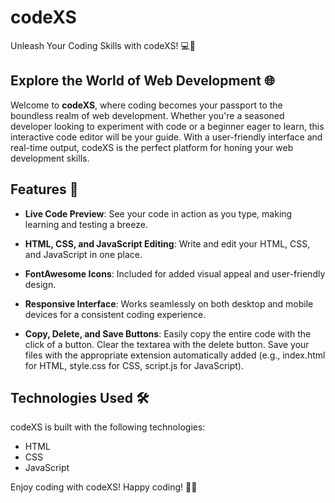 # codeXS

Unleash Your Coding Skills with codeXS! 💻🚀

## Explore the World of Web Development 🌐

Welcome to **codeXS**, where coding becomes your passport to the boundless realm of web development. Whether you're a seasoned developer looking to experiment with code or a beginner eager to learn, this interactive code editor will be your guide. With a user-friendly interface and real-time output, codeXS is the perfect platform for honing your web development skills.

## Features 🌟

- **Live Code Preview**: See your code in action as you type, making learning and testing a breeze.

- **HTML, CSS, and JavaScript Editing**: Write and edit your HTML, CSS, and JavaScript in one place.

- **FontAwesome Icons**: Included for added visual appeal and user-friendly design.

- **Responsive Interface**: Works seamlessly on both desktop and mobile devices for a consistent coding experience.

- **Copy, Delete, and Save Buttons**: Easily copy the entire code with the click of a button. Clear the textarea with the delete button. Save your files with the appropriate extension automatically added (e.g., index.html for HTML, style.css for CSS, script.js for JavaScript).

## Technologies Used 🛠️

codeXS is built with the following technologies:

- HTML
- CSS
- JavaScript

Enjoy coding with codeXS! Happy coding! 🚀🎉

